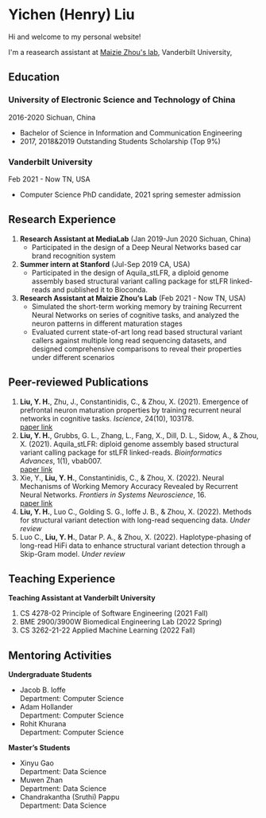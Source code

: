 # Yichen (Henry) Liu
Hi and welcome to my personal website!

I'm a reasearch assistant at [Maizie Zhou's lab](https://lab.vanderbilt.edu/maizie-zhou-lab/), Vanderbilt University, 

## Education
### University of Electronic Science and Technology of China 
2016-2020 Sichuan, China
- Bachelor of Science in Information and Communication Engineering
- 2017, 2018&2019 Outstanding Students Scholarship (Top 9%)

### Vanderbilt University
Feb 2021 - Now TN, USA
- Computer Science PhD candidate, 2021 spring semester admission

## Research Experience
1. **Research Assistant at MediaLab** (Jan 2019-Jun 2020 Sichuan, China)
    - Participated in the design of a Deep Neural Networks based car brand recognition system
2. **Summer intern at Stanford** (Jul-Sep 2019 CA, USA)
    - Participated in the design of Aquila_stLFR, a diploid genome assembly based structural variant calling package for stLFR linked-reads and published it to Bioconda.
3. **Research Assistant at Maizie Zhou’s Lab** (Feb 2021 - Now TN, USA)
    - Simulated the short-term working memory by training Recurrent Neural Networks on series of cognitive tasks, and analyzed the neuron patterns in different maturation stages
    - Evaluated current state-of-art long read based structural variant callers against multiple long read sequencing datasets, and designed comprehensive comparisons to reveal their properties under different scenarios

## Peer-reviewed Publications
1. **Liu, Y. H.**, Zhu, J., Constantinidis, C., & Zhou, X. (2021). Emergence of prefrontal neuron maturation properties by training recurrent neural networks in cognitive tasks. _Iscience_, 24(10), 103178.  
[paper link](https://www.cell.com/iscience/fulltext/S2589-0042(21)01146-9?_returnURL=https%3A%2F%2Flinkinghub.elsevier.com%2Fretrieve%2Fpii%2FS2589004221011469%3Fshowall%3Dtrue)
2. **Liu, Y. H.**, Grubbs, G. L., Zhang, L., Fang, X., Dill, D. L., Sidow, A., & Zhou, X. (2021). Aquila_stLFR: diploid genome assembly based structural variant calling package for stLFR linked-reads. _Bioinformatics Advances_, 1(1), vbab007.  
[paper link](https://academic.oup.com/bioinformaticsadvances/article/1/1/vbab007/6300508)
3. Xie, Y., **Liu, Y. H.**, Constantinidis, C., & Zhou, X. (2022). Neural Mechanisms of Working Memory Accuracy Revealed by Recurrent Neural Networks. _Frontiers in Systems Neuroscience_, 16.  
[paper link](https://www.frontiersin.org/articles/10.3389/fnsys.2022.760864/full)
4. **Liu, Y. H.**, Luo C., Golding S. G., Ioffe J. B., & Zhou, X. (2022). Methods for structural variant detection with long-read sequencing data. _Under review_
5. Luo C., **Liu, Y. H.**, Datar P. A., & Zhou, X. (2022). Haplotype-phasing of long-read HiFi data to enhance structural variant detection through a Skip-Gram model. _Under review_

## Teaching Experience
**Teaching Assistant at Vanderbilt University**
1. CS 4278-02 Principle of Software Engineering (2021 Fall)
2. BME 2900/3900W Biomedical Engineering Lab (2022 Spring)
3. CS 3262-21-22 Applied Machine Learning (2022 Fall)

## Mentoring Activities
**Undergraduate Students**
- Jacob B. Ioffe  
Department: Computer Science
- Adam Hollander  
Department: Computer Science
- Rohit Khurana  
Department: Computer Science

**Master’s Students**
- Xinyu Gao  
Department: Data Science
- Muwen Zhan  
Department: Data Science
- Chandrakantha (Sruthi) Pappu  
Department: Data Science

